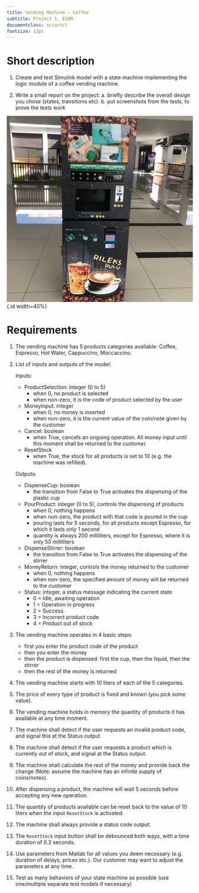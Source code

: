 ```yaml
---
title: Vending Machine - Coffee
subtitle: Project 1, ESDM
documentclass: scrartcl
fontsize: 12pt
---
```


# Short description

1. Create and test Simulink model with a state machine implementing the logic module of a coffee vending machine.

2. Write a small report on the project:
   a. briefly describe the overall design you chose (states, transitions etc).
   b. put screenshots from the tests, to prove the tests work

![Coffee Vending Machine](img/VendingMachineCoffee.jpg){.id width=40%}

# Requirements

1. The vending machine has 5 products categories available: Coffee, Espresso, Hot Water, Cappuccino, Moccaccino.

2. List of inputs and outputs of the model:

   Inputs:
     - ProductSelection: integer (0 to 5)
        - when 0, no product is selected
        - when non-zero, it is the code of product selected by the user
     - MoneyInput: integer
        - when 0, no money is inserted
        - when non-zero, it is the current value of the coin/note given by the customer
     - Cancel: boolean
        - when True, cancels an ongoing operation. All money input until this moment shall be returned to the customer.
     - ResetStock
        - when True, the stock for all products is set to 10 (e.g. the machine was refilled).
     
   Outputs:
     - DispenseCup: boolean
        - the transition from False to True activates the dispensing of the plastic cup
     - PourProduct: integer (0 to 5), controls the dispensing of products
        - when 0, nothing happens
        - when non-zero, the product with that code is poured in the cup
        - pouring lasts for 5 seconds, for all products except Espresso, for which it lasts only 1 second
        - quantity is always 200 milliliters, except for Espresso, where it is only 50 milliliters
     - DispenseStirrer: boolean
        - the transition from False to True activates the dispensing of the stirrer
     - MoneyReturn: integer, controls the money returned to the customer
        - when 0, nothing happens
        - when non-zero, the specified amount of money will be returned to the customer
     - Status: integer, a status message indicating the current state
        - 0 = Idle, awaiting operation
        - 1 = Operation in progress
        - 2 = Success
        - 3 = Incorrect product code
        - 4 = Product out of stock

3. The vending machine operates in 4 basic steps:
   - first you enter the product code of the product
   - then you enter the money 
   - then the product is dispensed: first the cup, then the liquid, then the stirrer
   - then the rest of the money is returned

2. The vending machine starts with 10 liters of each of the 5 categories.

2. The price of every type of product is fixed and known (you pick some value).

2. The vending machine holds in memory the quantity of products it has available at any time moment.

5. The machine shall detect if the user requests an invalid product code, and signal this at the Status output 

3. The machine shall detect if the user requests a product which is currently out of stock, and signal at the Status output.

4. The machine shall calculate the rest of the money and provide back the change (Note: assume the machine has an infinite supply of coins/notes).

5. After dispensing a product, the machine will wait 5 seconds before accepting any new operation.

5. The quantity of products available can be reset back to the value of 10 liters when the input `ResetStock` is activated.

6. The machine shall always provide a status code output.

6. The `ResetStock` input button shall be debounced both ways, with a time duration of 0.2 seconds.

5. Use parameters from Matlab for all values you deem necessary (e.g. duration of delays, prices etc.).
Our customer may want to adjust the parameters at any time.

6. Test as many behaviors of your state machine as possible (use one/multiple separate test models if necessary)

